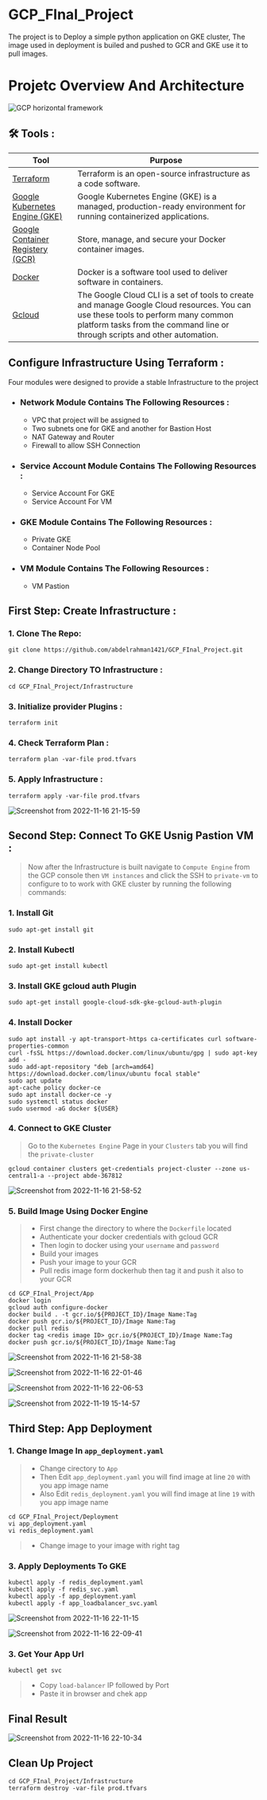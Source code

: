 # GCP_FInal_Project

The project is to Deploy a simple python application on GKE cluster, The image used in deployment is builed and pushed to
GCR and GKE use it to pull images.
# Projetc Overview And Architecture
![GCP horizontal framework](https://user-images.githubusercontent.com/73159522/202285588-7aefb042-b6ae-4661-8ef0-6b25666c7880.jpeg)

## 🛠 Tools :
| Tool | Purpose |
| ------ | ------ |
| [ Terraform ](https://www.terraform.io) | Terraform is an open-source infrastructure as a code software. |
| [ Google Kubernetes Engine (GKE) ](https://cloud.google.com/kubernetes-engine) | Google Kubernetes Engine (GKE) is a managed, production-ready environment for running containerized applications. |
| [ Google Container Registery (GCR) ](https://cloud.google.com/container-registry) | Store, manage, and secure your Docker container images. |
| [ Docker ](https://www.docker.com) | Docker is a software tool used to deliver software in containers.|
| [ Gcloud ](https://cloud.google.com/sdk/gcloud) | The Google Cloud CLI is a set of tools to create and manage Google Cloud resources. You can use these tools to perform many common platform tasks from the command line or through scripts and other automation. |


## Configure Infrastructure Using Terraform :
Four modules were designed to provide a stable Infrastructure to the project
- ###  Network Module Contains The Following Resources :
  - VPC that project will be assigned to
  - Two subnets one for GKE and another for Bastion Host
  - NAT Gateway and Router
  - Firewall to allow SSH Connection

- ###  Service Account Module Contains The Following Resources :
  - Service Account For GKE
  - Service Account For VM

- ###  GKE Module Contains The Following Resources :
  - Private GKE
  - Container Node Pool


- ###  VM  Module Contains The Following Resources :
  - VM Pastion 

## First Step: Create Infrastructure :
### 1. Clone The Repo:
```
git clone https://github.com/abdelrahman1421/GCP_FInal_Project.git

```

### 2. Change Directory TO Infrastructure :
```
cd GCP_FInal_Project/Infrastructure

```
### 3. Initialize provider Plugins :
```
terraform init

```

### 4. Check Terraform Plan :
```
terraform plan -var-file prod.tfvars

```
### 5. Apply Infrastructure :
```
terraform apply -var-file prod.tfvars

```
![Screenshot from 2022-11-16 21-15-59](https://user-images.githubusercontent.com/73159522/202287022-34b79321-59c0-45d9-9ffc-86d028ba6cbb.png)

## Second Step: Connect To GKE Usnig Pastion VM :
> Now after the Infrastructure is built navigate to `Compute Engine` from the GCP console then `VM instances` and click the SSH to `private-vm` to configure to to work with GKE cluster by running the following commands:

### 1. Install Git
```
sudo apt-get install git
```

### 2. Install Kubectl
```
sudo apt-get install kubectl
```
### 3. Install GKE gcloud auth Plugin
```
sudo apt-get install google-cloud-sdk-gke-gcloud-auth-plugin
```
### 4. Install Docker
```
sudo apt install -y apt-transport-https ca-certificates curl software-properties-common
curl -fsSL https://download.docker.com/linux/ubuntu/gpg | sudo apt-key add -
sudo add-apt-repository "deb [arch=amd64] https://download.docker.com/linux/ubuntu focal stable"
sudo apt update
apt-cache policy docker-ce
sudo apt install docker-ce -y
sudo systemctl status docker
sudo usermod -aG docker ${USER}
```

### 4. Connect to GKE Cluster
> Go to the `Kubernetes Engine` Page in your `Clusters` tab you will find the `private-cluster`
```
gcloud container clusters get-credentials project-cluster --zone us-central1-a --project abde-367812
```
![Screenshot from 2022-11-16 21-58-52](https://user-images.githubusercontent.com/73159522/202288111-a2fe5251-2949-4d0b-a445-9467d1ecfa4c.png)


### 5. Build Image Using Docker Engine
> - First change the directory to where the `Dockerfile` located
> - Authenticate your docker credentials with gcloud GCR
> - Then  login to docker using your `username` and `password`
> - Build your images
> - Push your image to your GCR
> - Pull redis image form dockerhub then tag it and push it also to your GCR
```
cd GCP_FInal_Project/App
docker login
gcloud auth configure-docker
docker build . -t gcr.io/${PROJECT_ID}/Image Name:Tag
docker push gcr.io/${PROJECT_ID}/Image Name:Tag
docker pull redis
docker tag <redis image ID> gcr.io/${PROJECT_ID}/Image Name:Tag
docker push gcr.io/${PROJECT_ID}/Image Name:Tag

```
![Screenshot from 2022-11-16 21-58-38](https://user-images.githubusercontent.com/73159522/202289368-e41d4566-aff5-4446-908a-ab26107cf1f3.png)

![Screenshot from 2022-11-16 22-01-46](https://user-images.githubusercontent.com/73159522/202289423-2ddfef7f-3f0f-4493-9ba6-da64f35e9ef2.png)

![Screenshot from 2022-11-16 22-06-53](https://user-images.githubusercontent.com/73159522/202289451-0d71bbf4-d959-4d5c-9a9a-825af81b4370.png)

![Screenshot from 2022-11-19 15-14-57](https://user-images.githubusercontent.com/73159522/202852688-cf94a772-468d-43ee-b754-44327831b7d6.png)

## Third Step: App Deployment 
### 1. Change Image In `app_deployment.yaml`
> - Change cirectory to `App`
> - Then Edit `app_deployment.yaml` you will find image at line `20` with you app image name
> - Also Edit `redis_deployment.yaml` you will find image at line `19` with you app image name
```
cd GCP_FInal_Project/Deployment
vi app_deployment.yaml
vi redis_deployment.yaml
```
> - Change image to your image with right tag
### 3. Apply Deployments To GKE

```
kubectl apply -f redis_deployment.yaml
kubectl apply -f redis_svc.yaml
kubectl apply -f app_deployment.yaml
kubectl apply -f app_loadbalancer_svc.yaml
```
![Screenshot from 2022-11-16 22-11-15](https://user-images.githubusercontent.com/73159522/202291085-743b121e-30ea-48ac-83bd-df2f6c2fabd5.png)

![Screenshot from 2022-11-16 22-09-41](https://user-images.githubusercontent.com/73159522/202291006-bd5edb9b-de2f-4c15-8f6d-76fa1817c4d2.png)

### 3. Get Your App Url
```
kubectl get svc
```
> - Copy `load-balancer` IP followed by Port
> - Paste it in browser and chek app


## Final Result
![Screenshot from 2022-11-16 22-10-34](https://user-images.githubusercontent.com/73159522/202291691-e4aab69c-2b88-41f1-88bf-8329004487e7.png)

## Clean Up Project
```
cd GCP_FInal_Project/Infrastructure
terraform destroy -var-file prod.tfvars
```
